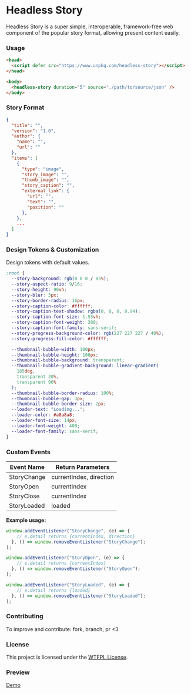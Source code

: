 # Headless Story

Headless Story is a super simple, interoperable, framework-free web component of the popular story format, allowing present content easily.

### Usage

```html
<head>
  <script defer src="https://www.unpkg.com/headless-story"></script>
</head>

<body>
  <headless-story duration="5" source="./path/to/source/json" />
</body>
```

### Story Format

```json
{
  "title": "",
  "version": "1.0",
  "author": {
    "name": "",
    "url": ""
  },
  "items": [
    {
      "type": "image",
      "story_image": "",
      "thumb_image": "",
      "story_caption": "",
      "external_link": {
        "url": "",
        "text": "",
        "position": ""
      },
    },
    ...
  ]
}
```

### Design Tokens & Customization

Design tokens with default values.

```css
:root {
  --story-background: rgb(0 0 0 / 85%);
  --story-aspect-ratio: 9/16;
  --story-height: 90vh;
  --story-blur: 3px;
  --story-border-radius: 16px;
  --story-caption-color: #ffffff;
  --story-caption-text-shadow: rgba(0, 0, 0, 0.94);
  --story-caption-font-size: 1.55vh;
  --story-caption-font-weight: 300;
  --story-caption-font-family: sans-serif;
  --story-progress-background-color: rgb(227 227 227 / 40%);
  --story-progress-fill-color: #ffffff;

  --thumbnail-bubble-width: 100px;
  --thumbnail-bubble-height: 100px;
  --thumbnail-bubble-background: transparent;
  --thumbnail-bubble-gradient-background: linear-gradient(
    185deg,
    transparent 20%,
    transparent 90%
  );
  --thumbnail-bubble-border-radius: 100%;
  --thumbnail-bubble-gap: 3px;
  --thumbnail-bubble-border-size: 2px;
  --loader-text: "Loading...";
  --loader-color: #a8a8a8;
  --loader-font-size: 14px;
  --loader-font-weight: 400;
  --loader-font-family: sans-serif;
}
```

### Custom Events

| Event Name  | Return Parameters       |
| ----------- | ----------------------- |
| StoryChange | currentIndex, direction |
| StoryOpen   | currentIndex            |
| StoryClose  | currentIndex            |
| StoryLoaded | loaded                  |

**Example usage:**

```js
window.addEventListener("StoryChange", (e) => {
    // e.detail returns {currentIndex, direction}
  }, () => window.removeEventListener("StoryChange");
);
```

```js
window.addEventListener("StoryOpen", (e) => {
    // e.detail returns {currentIndex}
  }, () => window.removeEventListener("StoryOpen");
);
```

```js
window.addEventListener("StoryLoaded", (e) => {
    // e.detail returns {loaded}
  }, () => window.removeEventListener("StoryLoaded");
);
```

### Contributing

To improve and contribute: fork, branch, pr <3

### License

This project is licensed under the [WTFPL License](LICENSE).

### Preview

[Demo](https://t.ly/VyX8E)
